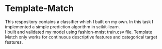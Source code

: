 # Template-Match

This respository contains a classifier which I built on my own. In this task I implemented	a	simple	prediction	algorithm	in
scikit-learn.	
I built and validated my model using fashion-mnist train.csv file. Template Match only works for continuous descriptive features and 
categorical target features.
